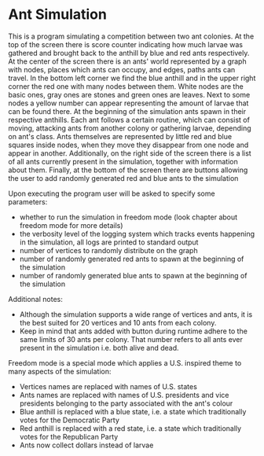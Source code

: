 # Ant Simulation
This is a program simulating a competition between two ant colonies. At the top of the screen there is score counter
indicating how much larvae was gathered and brought back to the anthill by blue and red ants respectively. At the center
of the screen there is an ants' world represented by a graph with nodes, places which ants can occupy, and edges, paths
ants can travel. In the bottom left corner we find the blue anthill and in the upper right corner the red one with many
nodes between them. White nodes are the basic ones, gray ones are stones and green ones are leaves. Next to some nodes
a yellow number can appear representing the amount of larvae that can be found there. At the beginning of the simulation
ants spawn in their respective anthills. Each ant follows a certain routine, which can consist of moving, attacking ants
from another colony or gathering larvae, depending on ant's class. Ants themselves are represented by little red and
blue squares inside nodes, when they move they disappear from one node and appear in another. Additionally, on the right side
of the screen there is a list of all ants currently present in the simulation, together with information about them.
Finally, at the bottom of the screen there are buttons allowing the user to add randomly generated red and blue ants to
the simulation

Upon executing the program user will be asked to specify some parameters:

- whether to run the simulation in freedom mode (look chapter about freedom mode for more details)
- the verbosity level of the logging system which tracks events happening in the simulation, all logs are printed to
  standard output
- number of vertices to randomly distribute on the graph
- number of randomly generated red ants to spawn at the beginning of the simulation
- number of randomly generated blue ants to spawn at the beginning of the simulation

Additional notes:

- Although the simulation supports a wide range of vertices and ants, it is the best suited for 20 vertices and 10 ants
  from each colony.
- Keep in mind that ants added with button during runtime adhere to the same limits of 30 ants per colony.
  That number refers to all ants ever present in the simulation i.e. both alive and dead.

Freedom mode is a special mode which applies a U.S. inspired theme to many aspects of the simulation:

- Vertices names are replaced with names of U.S. states
- Ants names are replaced with names of U.S. presidents and vice presidents belonging to the party associated with the
  ant's colour
- Blue anthill is replaced with a blue state, i.e. a state which traditionally votes for the Democratic Party
- Red anthill is replaced with a red state, i.e. a state which traditionally votes for the Republican Party
- Ants now collect dollars instead of larvae
